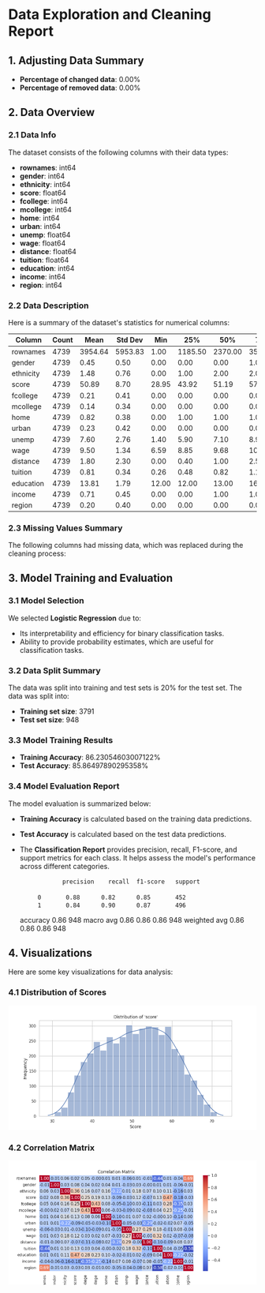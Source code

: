 # Data Exploration and Cleaning Report

## 1. Adjusting Data Summary
- **Percentage of changed data**: 0.00%
- **Percentage of removed data**: 0.00%

## 2. Data Overview

### 2.1 Data Info
The dataset consists of the following columns with their data types:

- **rownames**: int64
- **gender**: int64
- **ethnicity**: int64
- **score**: float64
- **fcollege**: int64
- **mcollege**: int64
- **home**: int64
- **urban**: int64
- **unemp**: float64
- **wage**: float64
- **distance**: float64
- **tuition**: float64
- **education**: int64
- **income**: int64
- **region**: int64

### 2.2 Data Description
Here is a summary of the dataset's statistics for numerical columns:

| Column    | Count  | Mean      | Std Dev   | Min   | 25%    | 50%    | 75%    | Max   |
|-----------|--------|-----------|-----------|-------|--------|--------|--------|-------|
| rownames | 4739 | 3954.64 | 5953.83 | 1.00 | 1185.50 | 2370.00 | 3554.50 | 37810.00 |
| gender | 4739 | 0.45 | 0.50 | 0.00 | 0.00 | 0.00 | 1.00 | 1.00 |
| ethnicity | 4739 | 1.48 | 0.76 | 0.00 | 1.00 | 2.00 | 2.00 | 2.00 |
| score | 4739 | 50.89 | 8.70 | 28.95 | 43.92 | 51.19 | 57.77 | 72.81 |
| fcollege | 4739 | 0.21 | 0.41 | 0.00 | 0.00 | 0.00 | 0.00 | 1.00 |
| mcollege | 4739 | 0.14 | 0.34 | 0.00 | 0.00 | 0.00 | 0.00 | 1.00 |
| home | 4739 | 0.82 | 0.38 | 0.00 | 1.00 | 1.00 | 1.00 | 1.00 |
| urban | 4739 | 0.23 | 0.42 | 0.00 | 0.00 | 0.00 | 0.00 | 1.00 |
| unemp | 4739 | 7.60 | 2.76 | 1.40 | 5.90 | 7.10 | 8.90 | 24.90 |
| wage | 4739 | 9.50 | 1.34 | 6.59 | 8.85 | 9.68 | 10.15 | 12.96 |
| distance | 4739 | 1.80 | 2.30 | 0.00 | 0.40 | 1.00 | 2.50 | 20.00 |
| tuition | 4739 | 0.81 | 0.34 | 0.26 | 0.48 | 0.82 | 1.13 | 1.40 |
| education | 4739 | 13.81 | 1.79 | 12.00 | 12.00 | 13.00 | 16.00 | 18.00 |
| income | 4739 | 0.71 | 0.45 | 0.00 | 0.00 | 1.00 | 1.00 | 1.00 |
| region | 4739 | 0.20 | 0.40 | 0.00 | 0.00 | 0.00 | 0.00 | 1.00 |

### 2.3 Missing Values Summary
The following columns had missing data, which was replaced during the cleaning process:


## 3. Model Training and Evaluation

### 3.1 Model Selection
We selected **Logistic Regression** due to:
- Its interpretability and efficiency for binary classification tasks.
- Ability to provide probability estimates, which are useful for classification tasks.

### 3.2 Data Split Summary
The data was split into training and test sets is 20% for the test set.
The data was split into:
- **Training set size**: 3791
- **Test set size**: 948

### 3.3 Model Training Results
- **Training Accuracy**: 86.23054603007122%
- **Test Accuracy**: 85.86497890295358%

### 3.4 Model Evaluation Report
The model evaluation is summarized below:
- **Training Accuracy** is calculated based on the training data predictions.
- **Test Accuracy** is calculated based on the test data predictions.
- The **Classification Report** provides precision, recall, F1-score, and support metrics for each class. It helps assess the model's performance across different categories.

                  precision    recall  f1-score   support

           0       0.88      0.82      0.85       452
           1       0.84      0.90      0.87       496

    accuracy                           0.86       948
   macro avg       0.86      0.86      0.86       948
weighted avg       0.86      0.86      0.86       948



## 4. Visualizations
Here are some key visualizations for data analysis:

### 4.1 Distribution of Scores
![Distribution of Scores](output_images/score_distribution.png)

### 4.2 Correlation Matrix
![Correlation Matrix](output_images/correlation_matrix.png)

